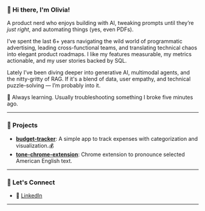 ### 👋 Hi there, I'm Olivia!

A product nerd who enjoys building with AI, tweaking prompts until they’re *just right*, and automating things (yes, even PDFs).

I’ve spent the last 6+ years navigating the wild world of programmatic advertising, leading cross-functional teams, and translating technical chaos into elegant product roadmaps. I like my features measurable, my metrics actionable, and my user stories backed by SQL.

Lately I’ve been diving deeper into generative AI, multimodal agents, and the nitty-gritty of RAG. If it's a blend of data, user empathy, and technical puzzle-solving — I’m probably into it. 

🚀 Always learning. Usually troubleshooting something I broke five minutes ago.

--- 

### 🧩 Projects

- **[budget-tracker](https://github.com/oliviazqy/budget-tracker)**: A simple app to track expenses with categorization and visualization.💰
- **[tone-chrome-extension](https://github.com/oliviazqy/tone-chrome-extension)**: Chrome extension to pronounce selected American English text. 

---

### 📌 Let's Connect 

- 💼 [LinkedIn](https://www.linkedin.com/in/qingyangolivia/)

---

